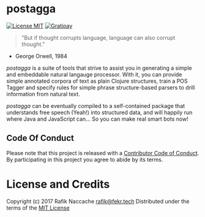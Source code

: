 # postagga
[![License MIT](https://img.shields.io/badge/License-MIT-blue.svg)](http://opensource.org/licenses/MIT)
[![Gratipay](https://img.shields.io/gratipay/turbopape.svg)](https://gratipay.com/turbopape/)

> "But if thought corrupts language, language can also corrupt thought."
- George Orwell, 1984

*postagga* is a suite of tools that strive to assist you in generating a
simple and embeddable natural langauge processor. With it, you can
provide simple annotated corpora of text as plain Clojure structures,
train a POS Tagger and specify rules for simple phrase structure-based
parsers to drill information from natural text.

*postagga* can be eventually compiled to a self-contained package that
understands free speech (Yeah!) into structured data, and will happily run
where Java and JavaScript can... So you can make real smart bots now!

## Code Of Conduct
Please note that this project is released with a [Contributor Code of Conduct](./CODE_OF_CONDUCT.md). By participating in this project you agree to abide by its terms.

# License and Credits
Copyright (c) 2017 Rafik Naccache <rafik@fekr.tech>
Distributed under the terms of the [MIT License]("http://opensource.org/licenses/MIT)


